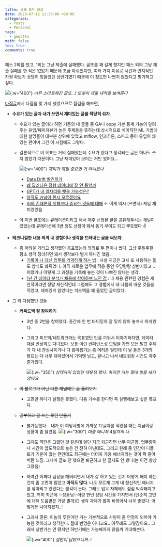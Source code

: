 ```yaml
---
title: 글또 8기 회고
date: 2023-07-12 11:33:00 +09:00
categories:
  - Posts
  - Personal
tags:
  - geultto
math: false
toc: true
comments: true
---
```


패스 2회를 썼고, 1회는 그냥 제출에 실패했다. 글또를 꽤 길게 했지만 패스 외의 그냥 제출 실패를 한 적은 없었기 때문에 조금 아쉬웠지만, 여러 가지 이유로 시간과 인지적인 자원 확보가 상당히 힘들었던 상반기였기 때문에 이 정도면 나쁘지 않았다고 평가하고 싶다.

![](/assets/img/posts/2023-07-12-geultto-8_1.png){:w="400"}
_너무 스마트해진 글또…! 또봇이 제출 내역을 보여준다_

[다짐글](https://pizzathiefz.github.io/posts/geultto-8-start/)에서 다짐을 몇 가지 했었으므로 점검을 해보면,

- **수요가 있는 글과 내가 쓰면서 재미있는 글을 적당히 섞자**.
    - 수요가 있는 글이라 하면 기존의 내 글들 중 GA나 oopy 기본 통계 기능이 알려주는 유입/페이지뷰가 높은 주제들을 뜻하는데 상시적으로 베이직한 ML 기법에 대한 설명들이 대부분 상위에 있었고 mlflow, 인과추론, 스파크 등이 유입이 꽤 있는 편이며 그건 이 시점에도 그렇다.
    - 결론적으로 이 목표는 거의 실패했는데 수요가 있다고 생각되는 글은 하나도 쓰지 않았기 때문이다. 그냥 재미있어 보이는 거만 썼어요…
        
		 ![](/assets/img/posts/2023-07-12-geultto-8_2.png){:w="400"}
        _재미가 제일 중요한 거 아니겠나_        
        - [Data Drift 발견하기](https://pizzathiefz.github.io/posts/data-drift-detection/)
        - [왜 딥러닝은 정형 데이터에 잘 안 통할까](https://pizzathiefz.github.io/posts/why-do-tree-based-models-still-outperform-deep-learning-on-typical-tabular-data/)
        - [GPT가 내 일자리를 뺏을 가능성은?](https://pizzathiefz.github.io/posts/gpts-are-gpts/)
        - [아직도 커널이 뭔지 모르겠어요](https://pizzathiefz.github.io/posts/kernel/)
        - [AI의 존재론적 위협보다 중요한 것들에 대해](https://pizzathiefz.github.io/posts/danger-of-ai-doomerism/) ← 이게 역시 (쓰면서) 제일 재미있었음
    - 아 이번 글또에는 큐레이션이라고 해서 매주 선정된 글을 공유해주시는 채널이 있었는데 큐레이션에 3번 정도 선정이 돼서 동기 부여도 되고 뿌듯했다 ✌️
    
- **테크니컬한 내용 외의 내 경험이나 생각을 드러내는 글을 써보자**.
    - 좀 어려울 거라고 생각했던 목표였는데 의외로 두 편이나 썼다. 그냥 주절주절 평소 생각 정리하면 돼서 생각보다 별거 아니긴 했음.
        - [기록이 나 대신 업무를 기억하게 하는 법](https://pizzathiefz.github.io/posts/work-log/) : 사실 지금은 고새 또 사용하는 툴도 방식도 바뀌었다. 아직 새로운 업무에 적응 중인 우당탕탕 상반기였고 .. 어쨌거나 이렇게 그 과정을 기록해 놓는 것이 나쁘진 않다는 생각.
        - [1년 간 데이터 분석가 채용에 참여하며 느낀 점](https://pizzathiefz.github.io/posts/what-i-learned-in-my-first-year-hiring-data-analyst/) : 내 채용 관련된 경험은 제한적이라면 정말 제한적인데 그럼에도 그 경험에서 내 나름의 배운 것들을 적었고, 재미있게 읽었다는 피드백을 꽤 들었던 글이었다.
        
- 그 외 다짐했던 것들
    - **커피드백 잘 참여하기**
        - 3번 중 2번을 참여했다. 중간에 한 번 타이밍이 잘 맞지 않아 놓쳐서 아쉬웠다.
        - 그리고 피드백/네트워크라는 목표였던 만큼 끼워서 이야기하자면, 데이터 채널 반상회도 다녀왔다. 보통 이런 컨퍼런스성 모임을 가면 모든 발표 주제가 다 내 관심사이거나 다 흥미롭기는 좀 어려운 일인데 이 날 들은 3개의 발표는 다 너무 재미있어서 기억엔 남고, 끝나고 나서 네트워킹 시간도 아주 즐거웠다.
            
            ![](/assets/img/posts/2023-07-12-geultto-8_3.jpg){:w="350"}
            _심테까지 있었던 대유잼 행사. 하지만 저는 절대 밤을 새지 않아요_
            
    - ~~이 블로그가 아닌 다른 채널에도 글 올려보기~~
        - 고민만 하다가 실행은 못했다. 다음 기수를 한다면 꼭 실행해보고 싶은 목표다.
    - ~~공부하고 글 쓰는 루틴 만들기~~
        - 불가능했다 .. 내가 이 희망사항에 가까운 12글자를 적었을 때는 지금이랑 상황이 좀 달랐음.
            ![](/assets/img/posts/2023-07-12-geultto-8_4.png){:w="300"}
            _대충 매니저 4달차의 나_
    
        - 그때도 약간은 그랬던 것 같은데 일단 지금 퇴근하면 너무 피곤함. 업무량이나 시간이 압도적으로 늘은 건 전혀 아닌데도, 그리고 원래 좀 인간이 디폴트가 기운이 없는 편인데도 최근에는 더더욱 가용 에너지라는 것이 팍 줄어버린 느낌. 그나마 글또 안 했으면 퇴근하고 한 글자도 안 봤다(는 이건 항상 그랬음)
        - 하여간 어쩌다 팀장을 해버리면서 내가 잘 하고 있는 건지 어떻게 해야 하는 건지 좀 고민이 많았고  **아직도 많다**. 나도 모르게 그게 내 정신적인 에너지를 깎아먹고 있었다는 생각이 든다. 그래도 업무 자체에도 점점 익숙해지고 있고, 특히 최근에 ✨성윤님✨이랑 한번 상담 시간을 가지면서 (단순히 고민에 대해 도움받은 거랑 별개로) 생각 자체가 많이 바뀌어서 너무 좋았다. 어떻게든 나아지겠지..!
        - 그래서 결론: 이놈의 루틴이란 거는 기본적으로 사람이 좀 안정이 되어야 가능한 것이라고 생각한다. 절대 변명은 아니고요.. 아무래도 그렇잖아요.. 그래서 상반기는 안 됐지만 하반기에는 가능해지지 않을까 기대해본다.
            
            ![](/assets/img/posts/2023-07-12-geultto-8_5.png){:w="400"}
            _절반이 남았으니까..!_